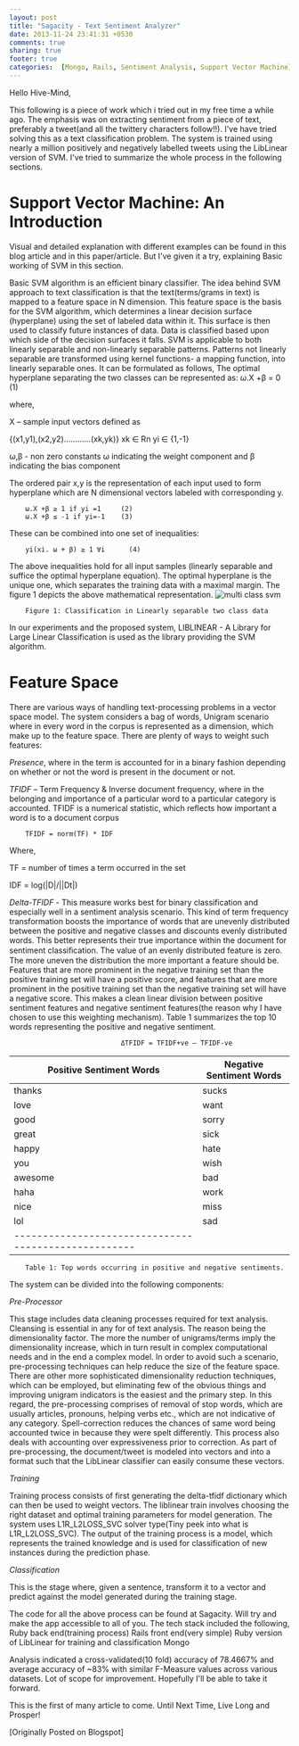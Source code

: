 ```yaml
---
layout: post
title: "Sagacity - Text Sentiment Analyzer"
date: 2013-11-24 23:41:31 +0530
comments: true
sharing: true
footer: true
categories:  [Mongo, Rails, Sentiment Analysis, Support Vector Machine]
---
```


Hello Hive-Mind,

This following is a piece of work which i tried out in my free time a while ago.
The emphasis was on extracting sentiment from a piece of text, preferably a tweet(and all the twittery characters follow!!). I've have tried solving this as a text classification problem. The system is trained using nearly a million positively and negatively labelled tweets using the LibLinear version of SVM. I've tried to summarize the whole process in the following sections.

**Support Vector Machine: An Introduction**
===========================================

Visual and detailed explanation with different examples can be found in this blog article and in this paper/article. But I've given it a try, explaining Basic working of SVM in this section.

Basic SVM algorithm is an efficient binary classifier. The idea behind SVM approach to text classification is that the text(terms/grams in text) is mapped to a feature space in N dimension. This feature space is the basis for the SVM algorithm, which determines a linear decision surface (hyperplane) using the set of labeled data within it. This surface is then used to classify future instances of data. Data is classified based upon which side of the decision surfaces it falls. SVM is applicable to both linearly separable and non-linearly separable patterns. Patterns not linearly separable are transformed using kernel functions- a mapping function, into linearly separable ones. It can be formulated as follows,
The optimal hyperplane separating the two classes can be represented as:
        ω.X +β = 0     (1)

where,

X – sample input vectors defined as

{(x1,y1),(x2,y2)............(xk,yk)} xk ∈ Rn yi ∈ {1,-1}

ω,β - non zero constants ω indicating the weight component and β indicating the bias component


The ordered pair x,y is the representation of each input used to form hyperplane which are N dimensional vectors labeled with corresponding y.

        ω.X +β ≥ 1 if yi =1     (2)
        ω.X +β ≤ -1 if yi=-1    (3)

These can be combined into one set of inequalities:

        yi(xi. ω + β) ≥ 1 ∀i      (4)

The above inequalities hold for all input samples (linearly separable and suffice the optimal hyperplane equation). The optimal hyperplane is the unique one, which separates the training data with a maximal margin. The figure 1 depicts the above mathematical representation.
![multi class svm](http://www.jvrb.org/past-issues/3.2006/760/svm1.jpg "SVM and Hyperplanes")

        Figure 1: Classification in Linearly separable two class data

In our experiments and the proposed system, LIBLINEAR - A Library for Large Linear Classification is used as the library providing the SVM algorithm.

**Feature Space**
=================

There are various ways of handling text-processing problems in a vector space model. The system considers a bag of words, Unigram scenario where in every word in the corpus is represented as a dimension, which make up to the feature space. There are plenty of ways to weight such features:

*Presence*, where in the term is accounted for in a binary fashion depending on whether or not the word is present in the document or not.

*TFIDF* – Term Frequency & Inverse document frequency, where in the belonging and importance of a particular word to a particular category is accounted. TFIDF is a numerical statistic, which reflects how important a word is to a document corpus

        TFIDF = norm(TF) * IDF

Where,

TF = number of times a term occurred in the set

IDF = log(|D|/||Dt|)

*Delta-TFIDF* - This measure works best for binary classification and especially well in a sentiment analysis scenario. This kind of term frequency transformation boosts the importance of words that are unevenly distributed between the positive and negative classes and discounts evenly distributed words. This better represents their true importance within the document for sentiment classiﬁcation. The value of an evenly distributed feature is zero. The more uneven the distribution the more important a feature should be. Features that are more prominent in the negative training set than the positive training set will have a positive score, and features that are more prominent in the positive training set than the negative training set will have a negative score. This makes a clean linear division between positive sentiment features and negative sentiment features(the reason why I have chosen to use this weighting mechanism).
Table 1 summarizes the top 10 words representing the positive and negative sentiment.

                                ΔTFIDF = TFIDF+ve – TFIDF-ve

|Positive Sentiment Words  |Negative Sentiment Words 
|--------------------------|-------------------------
|thanks                    |sucks                    
|love                      |want                     
|good                      |sorry                    
|great                     |sick                     
|happy                     |hate                     
|you                       |wish                     
|awesome                   |bad                      
|haha                      |work                     
|nice                      |miss                     
|lol                       |sad                      
|----------------------------------------------------
	

        Table 1: Top words occurring in positive and negative sentiments.

The system can be divided into the following components:

*Pre-Processor*

This stage includes data cleaning processes required for text analysis. Cleansing is essential in any for of text analysis. The reason being the dimensionality factor. The more the number of unigrams/terms imply the dimensionality increase, which in turn result in complex computational needs and in the end a complex model. In order to avoid such a scenario, pre-processing techniques can help reduce the size of the feature space. There are other more sophisticated dimensionality reduction techniques, which can be employed, but eliminating few of the obvious things and improving unigram indicators is the easiest and the primary step. In this regard, the pre-processing comprises of removal of stop words, which are usually articles, pronouns, helping verbs etc., which are not indicative of any category. Spell-correction reduces the chances of same word being accounted twice in because they were spelt differently. This process also deals with accounting over expressiveness prior to correction. As part of pre-processing, the document/tweet is modeled into vectors and into a format such that the LibLinear classifier can easily consume these vectors.

*Training*

Training process consists of first generating the delta-tfidf dictionary which can then be used to weight vectors. The liblinear train involves choosing the right dataset and optimal training parameters for model generation. The system uses L1R_L2LOSS_SVC solver type(Tiny peek into what is L1R_L2LOSS_SVC). The output of the training process is a model, which represents the trained knowledge and is used for classification of new instances during the prediction phase.

*Classification* 

This is the stage where, given a sentence, transform it to a vector and predict against the model generated during the training stage.


The code for all the above process can be found at Sagacity. Will try and make the app accessible to all of you. The tech stack included the following,
Ruby back end(training process)
Rails front end(very simple)
Ruby version of LibLinear for training and classification
Mongo

Analysis indicated a cross-validated(10 fold) accuracy of 78.4667% and average accuracy of ~83% with similar F-Measure values across various datasets. Lot of scope for improvement. Hopefully I'll be able to take it forward.

This is the first of many article to come. Until Next Time, Live Long and Prosper!


[Originally Posted on Blogspot]

